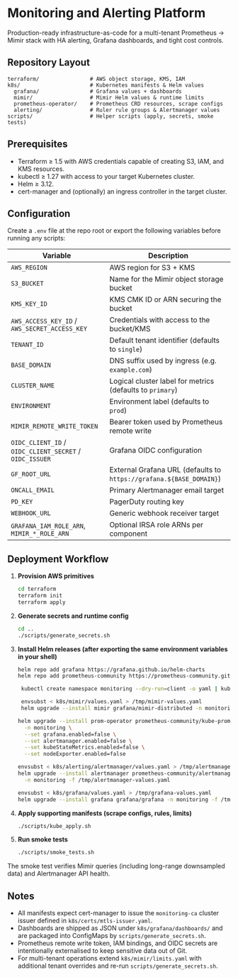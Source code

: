 # Monitoring and Alerting Platform

Production-ready infrastructure-as-code for a multi-tenant Prometheus → Mimir stack with HA alerting, Grafana dashboards, and tight cost controls.

## Repository Layout

```
terraform/                # AWS object storage, KMS, IAM
k8s/                      # Kubernetes manifests & Helm values
  grafana/                # Grafana values + dashboards
  mimir/                  # Mimir Helm values & runtime limits
  prometheus-operator/    # Prometheus CRD resources, scrape configs
  alerting/               # Ruler rule groups & Alertmanager values
scripts/                  # Helper scripts (apply, secrets, smoke tests)
```

## Prerequisites

- Terraform ≥ 1.5 with AWS credentials capable of creating S3, IAM, and KMS resources.
- kubectl ≥ 1.27 with access to your target Kubernetes cluster.
- Helm ≥ 3.12.
- cert-manager and (optionally) an ingress controller in the target cluster.

## Configuration

Create a `.env` file at the repo root or export the following variables before running any scripts:

| Variable | Description |
|----------|-------------|
| `AWS_REGION` | AWS region for S3 + KMS |
| `S3_BUCKET` | Name for the Mimir object storage bucket |
| `KMS_KEY_ID` | KMS CMK ID or ARN securing the bucket |
| `AWS_ACCESS_KEY_ID` / `AWS_SECRET_ACCESS_KEY` | Credentials with access to the bucket/KMS |
| `TENANT_ID` | Default tenant identifier (defaults to `single`) |
| `BASE_DOMAIN` | DNS suffix used by ingress (e.g. `example.com`) |
| `CLUSTER_NAME` | Logical cluster label for metrics (defaults to `primary`) |
| `ENVIRONMENT` | Environment label (defaults to `prod`) |
| `MIMIR_REMOTE_WRITE_TOKEN` | Bearer token used by Prometheus remote write |
| `OIDC_CLIENT_ID` / `OIDC_CLIENT_SECRET` / `OIDC_ISSUER` | Grafana OIDC configuration |
| `GF_ROOT_URL` | External Grafana URL (defaults to `https://grafana.${BASE_DOMAIN}`) |
| `ONCALL_EMAIL` | Primary Alertmanager email target |
| `PD_KEY` | PagerDuty routing key |
| `WEBHOOK_URL` | Generic webhook receiver target |
| `GRAFANA_IAM_ROLE_ARN`, `MIMIR_*_ROLE_ARN` | Optional IRSA role ARNs per component |

## Deployment Workflow

1. **Provision AWS primitives**
   ```bash
   cd terraform
   terraform init
   terraform apply
   ```

2. **Generate secrets and runtime config**
   ```bash
   cd ..
   ./scripts/generate_secrets.sh
   ```

3. **Install Helm releases (after exporting the same environment variables in your shell)**
   ```bash
   helm repo add grafana https://grafana.github.io/helm-charts
   helm repo add prometheus-community https://prometheus-community.github.io/helm-charts

    kubectl create namespace monitoring --dry-run=client -o yaml | kubectl apply -f -

    envsubst < k8s/mimir/values.yaml > /tmp/mimir-values.yaml
    helm upgrade --install mimir grafana/mimir-distributed -n monitoring -f /tmp/mimir-values.yaml

   helm upgrade --install prom-operator prometheus-community/kube-prometheus-stack \
     -n monitoring \
     --set grafana.enabled=false \
     --set alertmanager.enabled=false \
     --set kubeStateMetrics.enabled=false \
     --set nodeExporter.enabled=false

   envsubst < k8s/alerting/alertmanager/values.yaml > /tmp/alertmanager-values.yaml
   helm upgrade --install alertmanager prometheus-community/alertmanager \
     -n monitoring -f /tmp/alertmanager-values.yaml

   envsubst < k8s/grafana/values.yaml > /tmp/grafana-values.yaml
   helm upgrade --install grafana grafana/grafana -n monitoring -f /tmp/grafana-values.yaml
   ```

4. **Apply supporting manifests (scrape configs, rules, limits)**
   ```bash
   ./scripts/kube_apply.sh
   ```

5. **Run smoke tests**
   ```bash
   ./scripts/smoke_tests.sh
   ```

The smoke test verifies Mimir queries (including long-range downsampled data) and Alertmanager API health.

## Notes

- All manifests expect cert-manager to issue the `monitoring-ca` cluster issuer defined in `k8s/certs/mtls-issuer.yaml`.
- Dashboards are shipped as JSON under `k8s/grafana/dashboards/` and are packaged into ConfigMaps by `scripts/generate_secrets.sh`.
- Prometheus remote write token, IAM bindings, and OIDC secrets are intentionally externalised to keep sensitive data out of Git.
- For multi-tenant operations extend `k8s/mimir/limits.yaml` with additional tenant overrides and re-run `scripts/generate_secrets.sh`.
